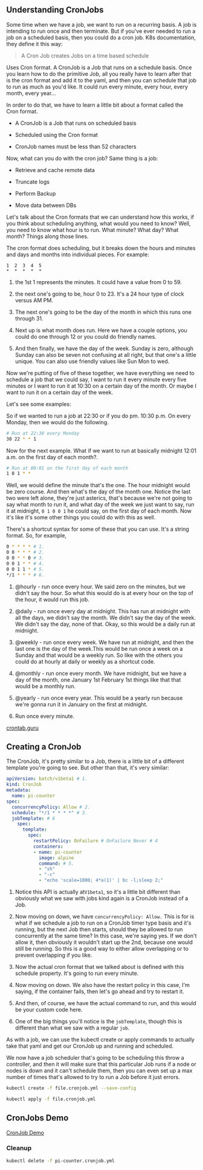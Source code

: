 ## Understanding CronJobs

Some time when we have a job, we want to run on a recurring basis. A job is intending to run once and then terminate. But if you've ever needed to run a job on a scheduled basis, then you could do a cron job. K8s documentation, they define it this way: 

> A Cron Job creates Jobs on a time based schedule 

Uses Cron format. A CronJob is a Job that runs on a schedule basis. Once you learn how to do the primitive Job, all you really have to learn after that is the cron format and add it to the yaml, and then you can schedule that job to run as much as you'd like. It could run every minute, every hour, every month, every year... 

In order to do that, we have to learn a little bit about a format called the Cron format. 

* A CronJob is a Job that runs on scheduled basis

* Scheduled using the Cron format

* CronJob names must be less than 52 characters

Now, what can you do with the cron job? Same thing is a job:

* Retrieve and cache remote data

* Truncate logs

* Perform Backup

* Move data between DBs

Let's talk about the Cron formats that we can understand how this works, if you think about scheduling anything, what would you need to know? Well, you need to know what hour is to run. What minute? What day? What month? Things along those lines. 

The cron format does scheduling, but it breaks down the hours and minutes and days and months into individual pieces. For example: 

```
1  2  3  4  5
*  *  *  *  * 
```


1. the 1st 1 represents the minutes. It could have a value from 0 to 59. 

2. the next one's going to be, hour 0 to 23. It's a 24 hour type of clock versus AM PM. 

3. The next one's going to be the day of the month in which this runs one through 31. 

4. Next up is what month does run. Here we have a couple options, you could do one through 12 or you could do friendly names. 

5. And then finally, we have the day of the week. Sunday is zero, although Sunday can also be seven not confusing at all right, but that one's a little unique. You can also use friendly values like Sun Mon to wed. 

Now we're putting of five of these together, we have everything we need to schedule a job that we could say, I want to run it every minute every five minutes or I want to run it at 10:30 on a certain day of the month. Or maybe I want to run it on a certain day of the week. 

Let's see some examples:

So if we wanted to run a job at 22:30 or if you do pm. 10:30 p.m. On every Monday, then we would do the following. 

```bash
# Run at 22:30 every Monday
30 22 * * 1
```

Now for the next example. What if we want to run at basically midnight 12:01 a.m. on the first day of each month?.

```bash
# Run at 00:01 on the first day of each month
1 0 1 * *
```

Well, we would define the minute that's the one. The hour midnight would be zero course. And then what's the day of the month one. Notice the last two were left alone, they're just asterics, that's because we're not going to say what month to run it, and what day of the week we just want to say, run it at midnight, `0 1 0 0 1` he could say, on the first day of each month. Now it's like it's some other things you could do with this as well. 

There's a shortcut syntax for some of these that you can use. It's a string format. So, for example, 

```bash
0 * * * * # 1.
0 0 * * * # 2.
0 0 * * 0 # 3.
0 0 1 * * # 4.
0 0 1 1 * # 5.
*/1 * * * # 6.
```

1. @hourly - run once every hour. We said zero on the minutes, but we didn't say the hour. So what this would do is at every hour on the top of the hour, it would run this job. 

2. @daily - run once every day at midnight. This has run at midnight with all the days, we didn't say the month. We didn't say the day of the week. We didn't say the day, none of that. Okay, so this would be a daily run at midnight. 

3. @weekly - run once every week. We have run at midnight, and then the last one is the day of the week.This would be run once a week on a Sunday and that would be a weekly run. So like with the others you could do at hourly at daily or weekly as a shortcut code. 

4. @monthly - run once every month. We have midnight, but we have a day of the month, one January 1st February 1st things like that that would be a monthly run. 

5. @yearly - run once every year. This would be a yearly run because we're gonna run it in January on the first at midnight. 

6. Run once every minute. 

[crontab.guru](https://crontab.guru/)

## Creating a CronJob

The CronJob, it's pretty similar to a Job, there is a little bit of a different template you're going to see. But other than that, it's very similar: 

```yaml
apiVersion: batch/v1beta1 # 1.
kind: CronJob
metadata:
  name: pi-counter
spec:
  concurrencyPolicy: Allow # 2.
  schedule: "*/1 * * * *" # 3.
  jobTemplate: # 6
    spec:
      template:
        spec:
          restartPolicy: OnFailure # OnFailure Never # 4 
          containers:
          - name: pi-counter 
            image: alpine
            command: # 5.
            - "sh"
            - "-c" 
            - "echo 'scale=1000; 4*a(1)' | bc -l;sleep 2;"

```

1. Notice this API is actually at`V1beta1`, so it's a little bit different than obviously what we saw with jobs kind again is a CronJob instead of a Job. 

2. Now moving on down, we have `concurrencyPolicy: Allow.` This is for is what if we schedule a job to run on a CronJob timer type basis and it's running, but the next Job then starts, should they be allowed to run concurrently at the same time? In this case, we're saying yes. If we don't allow it, then obviously it wouldn't start up the 2nd, because one would still be running. So this is a good way to either allow overlapping or to prevent overlapping if you like. 

3. Now the actual cron format that we talked about is defined with this schedule property. It's going to run every minute. 

4. Now moving on down. We also have the restart policy in this case, I'm saying, if the container fails, then let's go ahead and try to restart it. 

5. And then, of course, we have the actual command to run, and this would be your custom code here. 

6. One of the big things you'll notice is the `jobTemplate`, though this is different than what we saw with a regular `job`. 


As with a job, we can use the kubectl create or apply commands to actually take that yaml and get our CronJob up and running and scheduled.

We now have a job scheduler that's going to be scheduling this throw a controller, and then it will make sure that this particular Job runs if a node or nodes is down and it can't schedule them, then you can even set up a max number of times that's allowed to try to run a Job before it just errors. 

```bash
kubectl create -f file.cronjob.yml --save-config
```

```bash
kubectl apply -f file.cronjob.yml
```

## CronJobs Demo

[CronJob Demo](01-cronjob-demo/readme.md)


### Cleanup

```bash
kubectl delete -f pi-counter.cronjob.yml
```
